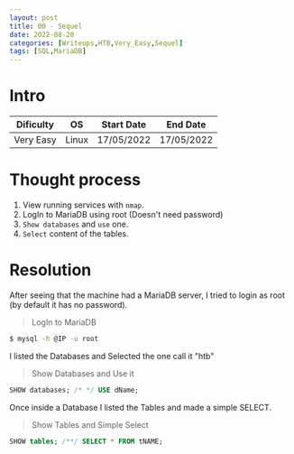 ```yaml
---
layout: post
title: 00 - Sequel
date: 2022-08-20
categories: [Writeups,HTB,Very_Easy,Sequel]
tags: [SQL,MariaDB]
---
```


# Intro
| Dificulty | OS | Start Date | End Date |
|---|---|---|---|
| Very Easy | Linux | 17/05/2022 | 17/05/2022 |


# Thought process
1. View running services with `nmap`.
2. LogIn to MariaDB using root (Doesn't need password)
3. `Show databases` and `use` one.
4. `Select` content of the tables.


# Resolution
After seeing that the machine had a MariaDB server, I tried to login as root (by default it has no password).
> LogIn to MariaDB
```bash
$ mysql -h @IP -u root
```

I listed the Databases and Selected the one call it "htb"
> Show Databases and Use it
```sql
SHOW databases; /* */ USE dName;
```

Once inside a Database I listed the Tables and made a simple SELECT.
> Show Tables and Simple Select
```sql
SHOW tables; /**/ SELECT * FROM tNAME;
```
